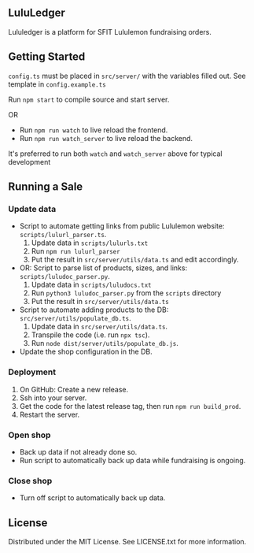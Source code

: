 ## LuluLedger

Lululedger is a platform for SFIT Lululemon fundraising orders.

## Getting Started

`config.ts` must be placed in `src/server/` with the variables filled out. See template in `config.example.ts`

Run `npm start` to compile source and start server.

OR

- Run `npm run watch` to live reload the frontend.
- Run `npm run watch_server` to live reload the backend.

It's preferred to run both `watch` and `watch_server` above for typical development

## Running a Sale

### Update data

- Script to automate getting links from public Lululemon website: `scripts/lulurl_parser.ts`.
  1. Update data in `scripts/lulurls.txt`
  2. Run `npm run lulurl_parser`
  3. Put the result in `src/server/utils/data.ts` and edit accordingly.
- OR: Script to parse list of products, sizes, and links: `scripts/luludoc_parser.py`.
  1. Update data in `scripts/luludocs.txt`
  2. Run `python3 luludoc_parser.py` from the `scripts` directory
  3. Put the result in `src/server/utils/data.ts`
- Script to automate adding products to the DB: `src/server/utils/populate_db.ts`.
  1. Update data in `src/server/utils/data.ts`.
  2. Transpile the code (i.e. run `npx tsc`).
  3. Run `node dist/server/utils/populate_db.js`.
- Update the shop configuration in the DB.

### Deployment

1. On GitHub: Create a new release.
2. Ssh into your server.
3. Get the code for the latest release tag, then run `npm run build_prod`.
4. Restart the server.

### Open shop

- Back up data if not already done so.
- Run script to automatically back up data while fundraising is ongoing.

### Close shop

- Turn off script to automatically back up data.

## License

Distributed under the MIT License. See LICENSE.txt for more information.
